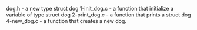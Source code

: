 dog.h - a new type struct dog
1-init_dog.c - a function that initialize a variable of type struct dog
2-print_dog.c - a function that prints a struct dog
4-new_dog.c - a function that creates a new dog.
